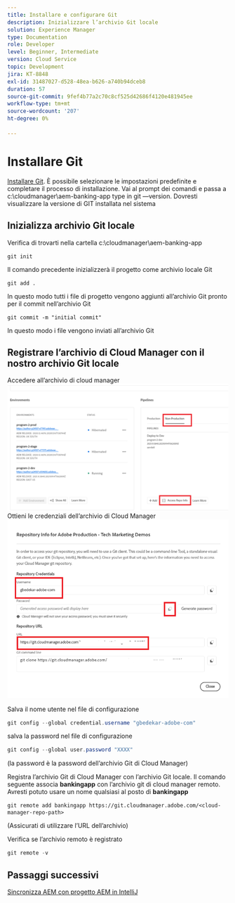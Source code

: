 ```yaml
---
title: Installare e configurare Git
description: Inizializzare l’archivio Git locale
solution: Experience Manager
type: Documentation
role: Developer
level: Beginner, Intermediate
version: Cloud Service
topic: Development
jira: KT-8848
exl-id: 31487027-d528-48ea-b626-a740b94dceb8
duration: 57
source-git-commit: 9fef4b77a2c70c8cf525d42686f4120e481945ee
workflow-type: tm+mt
source-wordcount: '207'
ht-degree: 0%

---
```


# Installare Git


[Installare Git](https://git-scm.com/downloads). È possibile selezionare le impostazioni predefinite e completare il processo di installazione.
Vai al prompt dei comandi e passa a c:\cloudmanager\aem-banking-app type in git —version. Dovresti visualizzare la versione di GIT installata nel sistema

## Inizializza archivio Git locale

Verifica di trovarti nella cartella c:\cloudmanager\aem-banking-app

```
git init
```

Il comando precedente inizializzerà il progetto come archivio locale Git

```
git add .
```

In questo modo tutti i file di progetto vengono aggiunti all’archivio Git pronto per il commit nell’archivio Git

```
git commit -m "initial commit"
```

In questo modo i file vengono inviati all’archivio Git



## Registrare l’archivio di Cloud Manager con il nostro archivio Git locale

Accedere all’archivio di cloud manager
![accedere alle informazioni sulla rappresentazione](assets/cloud-manager-repo.png)
Ottieni le credenziali dell’archivio di Cloud Manager
![get-credentials](assets/cloud-manager-repo1.png)

Salva il nome utente nel file di configurazione

```java
git config --global credential.username "gbedekar-adobe-com"
```

salva la password nel file di configurazione

```java
git config --global user.password "XXXX"
```

(la password è la password dell’archivio Git di Cloud Manager)

Registra l’archivio Git di Cloud Manager con l’archivio Git locale. Il comando seguente associa **bankingapp** con l’archivio git di cloud manager remoto. Avresti potuto usare un nome qualsiasi al posto di **bankingapp**


```shell
git remote add bankingapp https://git.cloudmanager.adobe.com/<cloud-manager-repo-path>
```

(Assicurati di utilizzare l’URL dell’archivio)

Verifica se l’archivio remoto è registrato

```java
git remote -v
```

## Passaggi successivi

[Sincronizza AEM con progetto AEM in IntelliJ](./intellij-and-aem-sync.md)
